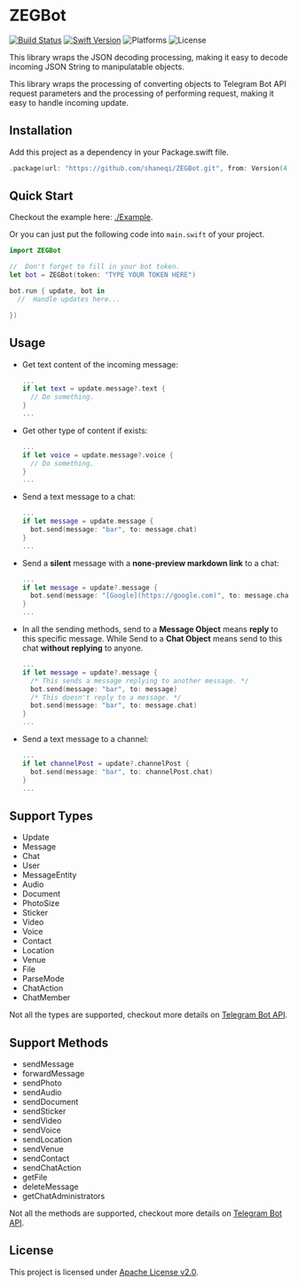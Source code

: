 # ZEGBot

[![Build Status](https://travis-ci.org/ShaneQi/ZEGBot.svg?branch=master)](https://travis-ci.org/ShaneQi/ZEGBot)  [![Swift Version](https://img.shields.io/badge/Swift-4.2-orange.svg?style=flat)](https://swift.org)  ![Platforms](https://img.shields.io/badge/Platforms-OS%20X%20%7C%20Linux%20-blue.svg?style=flat)  ![License](https://img.shields.io/badge/License-Apache-red.svg?style=flat)

This library wraps the JSON decoding processing, making it easy to decode incoming JSON String to manipulatable objects.

This library wraps the processing of converting objects to Telegram Bot API request parameters and the processing of performing request, making it easy to handle incoming update.

## Installation

Add this project as a dependency in your Package.swift file.

```swift
.package(url: "https://github.com/shaneqi/ZEGBot.git", from: Version(4, 0, 0))
```
## Quick Start

Checkout the example here: [./Example](https://github.com/ShaneQi/ZEGBot/tree/master/Example).

Or you can just put the following code into `main.swift` of your project.

```swift
import ZEGBot

//  Don't forget to fill in your bot token.
let bot = ZEGBot(token: "TYPE YOUR TOKEN HERE")

bot.run { update, bot in       
  //  Handle updates here...

})
```

## Usage

- Get text content of the incoming message:
  ```swift
  ...
  if let text = update.message?.text {
    // Do something.
  }
  ...
  ```

- Get other type of content if exists:
  ```swift
  ...
  if let voice = update.message?.voice {
    // Do something.
  }
  ...
  ```

- Send a text message to a chat:
  ```swift
  ...
  if let message = update.message {
    bot.send(message: "bar", to: message.chat)
  }
  ...
  ```

- Send a **silent** message with a **none-preview markdown link** to a chat:
  ```swift
  ...
  if let message = update?.message {
    bot.send(message: "[Google](https://google.com)", to: message.chat, parseMode: .markdown, disableWebPagePreview: true, disableNotification: true)
  }
  ...
  ```

- In all the sending methods, send to a **Message Object** means **reply** to this specific message. While Send to a **Chat Object** means send to this chat **without replying** to anyone.
  ```swift
  ...
  if let message = update?.message {
    /* This sends a message replying to another message. */
    bot.send(message: "bar", to: message)
    /* This doesn't reply to a message. */
    bot.send(message: "bar", to: message.chat)
  }
  ...
  ```

- Send a text message to a channel:
  ```swift
  ...
  if let channelPost = update?.channelPost {
    bot.send(message: "bar", to: channelPost.chat)
  }
  ...

## Support Types

- Update
- Message
- Chat
- User
- MessageEntity
- Audio
- Document
- PhotoSize
- Sticker
- Video
- Voice
- Contact
- Location
- Venue
- File
- ParseMode
- ChatAction
- ChatMember

Not all the types are supported, checkout more details on [Telegram Bot API](https://core.telegram.org/bots/api#available-types).

## Support Methods

- sendMessage
- forwardMessage
- sendPhoto
- sendAudio
- sendDocument
- sendSticker
- sendVideo
- sendVoice
- sendLocation
- sendVenue
- sendContact
- sendChatAction
- getFile
- deleteMessage
- getChatAdministrators

Not all the methods are supported, checkout more details on [Telegram Bot API](https://core.telegram.org/bots/api#available-methods).

## License
This project is licensed under [Apache License v2.0](http://www.apache.org/licenses/LICENSE-2.0).


